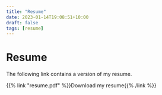 ```yaml
---
title: "Resume"
date: 2023-01-14T19:08:51+10:00
draft: false
tags: [resume]
---
```



# Resume

The following link contains a version of my resume.

{{% link "resume.pdf" %}}Download my resume{{% /link %}}

